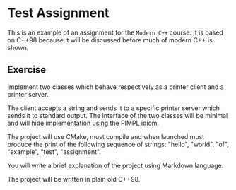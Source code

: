 # Test Assignment

This is an example of an assignment for the `Modern C++` course. It is based on C++98 because it will be discussed before much of modern C++ is shown.



## Exercise

Implement two classes which behave respectively as a printer client and a printer server. 

The client accepts a string and sends it to a specific printer server which sends it to standard output. The interface of the two classes will be minimal and will hide implementation using the PIMPL idiom.

The project will use CMake, must compile and when launched must produce the print of the following sequence of strings: "hello", "world", "of", "example", "test", "assignment". 

You will write a brief explanation of the project using Markdown language.

The project will be written in plain old C++98.



